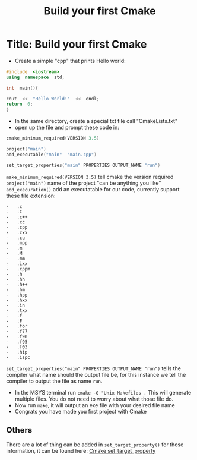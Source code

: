 ﻿---
title: Build your first Cmake
description: CMake
---

# Title: Build your first Cmake
- Create a simple "cpp" that prints Hello world:
```cpp
#include  <iostream>
using  namespace  std;

int  main(){

cout  <<  "Hello World!"  <<  endl;
return  0;
}
```

-	In the same directory, create a special txt file call "CmakeLists.txt"
-	open up the file and prompt these code in:
```cpp
cmake_minimum_required(VERSION 3.5)

project("main")
add_executable("main"  "main.cpp")

set_target_properties("main" PROPERTIES OUTPUT_NAME "run")
```
`make_minimum_required(VERSION 3.5)` tell cmake the version required
`project("main")` name of the project "can be anything you like"
`add_execuration()` add an executatable for our code, currently support these file extension:
```
-   .c
-   .C
-   .c++
-   .cc
-   .cpp
-   .cxx
-   .cu
-   .mpp
-   .m
-   .M
-   .mm
-   .ixx
-   .cppm
-   .h
-   .hh
-   .h++
-   .hm
-   .hpp
-   .hxx
-   .in
-   .txx
-   .f
-   .F
-   .for
-   .f77
-   .f90
-   .f95
-   .f03
-   .hip
-   .ispc
```
`set_target_properties("main" PROPERTIES OUTPUT_NAME "run")` tells the compiler what name should the output file be, for this instance we tell the compiler to output the file as name `run`.

-	In the MSYS terminal run 
`cmake -G "Unix Makefiles .`
This will generate multiple files. You do not need to worry about what those file do.
- Now run `make`, it will output an exe file with your desired file name
- Congrats you have made you first project with Cmake

## Others
There are a lot of thing can be added in `set_target_property()` for those information, it can be found here:
[Cmake set_target_property](https://cmake.org/cmake/help/v3.0/command/set_target_properties.html)
